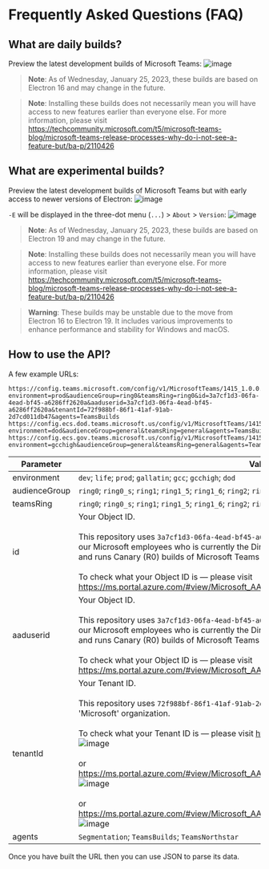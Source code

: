 # Frequently Asked Questions (FAQ)

## What are daily builds?

Preview the latest development builds of Microsoft Teams:
![image](https://user-images.githubusercontent.com/11600822/214683223-591d9551-2d4b-4cf5-9e2e-23aa4c1c81f9.png)

> **Note**:
> As of Wednesday, January 25, 2023, these builds are based on Electron 16 and may change in the future.

> **Note**:
> Installing these builds does not necessarily mean you will have access to new features earlier than everyone else.
> For more information, please visit https://techcommunity.microsoft.com/t5/microsoft-teams-blog/microsoft-teams-release-processes-why-do-i-not-see-a-feature-but/ba-p/2110426

## What are experimental builds?

Preview the latest development builds of Microsoft Teams but with early access to newer versions of Electron:
![image](https://user-images.githubusercontent.com/11600822/214683520-f252bb31-aa35-415d-9206-11a58b5411e8.png)

`-E` will be displayed in the three-dot menu (`...`) > `About` > `Version`:
![image](https://user-images.githubusercontent.com/11600822/214407512-dc371d4c-9711-4fa2-ba23-3ab410fd7c9f.png)

> **Note**:
> As of Wednesday, January 25, 2023, these builds are based on Electron 19 and may change in the future.

> **Note**:
> Installing these builds does not necessarily mean you will have access to new features earlier than everyone else.
> For more information, please visit https://techcommunity.microsoft.com/t5/microsoft-teams-blog/microsoft-teams-release-processes-why-do-i-not-see-a-feature-but/ba-p/2110426

> **Warning**:
> These builds may be unstable due to the move from Electron 16 to Electron 19.
> It includes various improvements to enhance performance and stability for Windows and macOS.

## How to use the API?

A few example URLs:
```
https://config.teams.microsoft.com/config/v1/MicrosoftTeams/1415_1.0.0.0?environment=prod&audienceGroup=ring0&teamsRing=ring0&id=3a7cf1d3-06fa-4ead-bf45-a6286ff2620a&aaduserid=3a7cf1d3-06fa-4ead-bf45-a6286ff2620a&tenantId=72f988bf-86f1-41af-91ab-2d7cd011db47&agents=TeamsBuilds
https://config.ecs.dod.teams.microsoft.us/config/v1/MicrosoftTeams/1415_1.0.0.0?environment=dod&audienceGroup=general&teamsRing=general&agents=TeamsBuilds
https://config.ecs.gov.teams.microsoft.us/config/v1/MicrosoftTeams/1415_1.0.0.0?environment=gcchigh&audienceGroup=general&teamsRing=general&agents=TeamsBuilds
```

| Parameter | Value |
| --------- | ----- |
| environment | `dev`; `life`; `prod`; `gallatin`; `gcc`; `gcchigh`; `dod` |
| audienceGroup | `ring0`; `ring0_s`; `ring1`; `ring1_5`; `ring1_6`; `ring2`; `ring3`; `ring3_6`; `ring3_9`; `general`; `general_gcc` |
| teamsRing | `ring0`; `ring0_s`; `ring1`; `ring1_5`; `ring1_6`; `ring2`; `ring3`; `ring3_6`; `ring3_9`; `general`; `general_gcc` |
| id | Your Object ID. <br> <br> This repository uses `3a7cf1d3-06fa-4ead-bf45-a6286ff2620a` which is the Object ID for one of our Microsoft employees who is currently the Director of Product Marketing for Microsoft 365 and runs Canary (R0) builds of Microsoft Teams and other Microsoft 365 apps on a daily basis. <br> <br> To check what your Object ID is — please visit https://ms.portal.azure.com/#view/Microsoft_AAD_IAM/ActiveDirectoryMenuBlade/~/Overview |
| aaduserid | Your Object ID. <br> <br> This repository uses `3a7cf1d3-06fa-4ead-bf45-a6286ff2620a` which is the Object ID for one of our Microsoft employees who is currently the Director of Product Marketing for Microsoft 365 and runs Canary (R0) builds of Microsoft Teams and other Microsoft 365 apps on a daily basis. <br> <br> To check what your Object ID is — please visit https://ms.portal.azure.com/#view/Microsoft_AAD_IAM/ActiveDirectoryMenuBlade/~/Overview|
| tenantId | Your Tenant ID. <br> <br> This repository uses `72f988bf-86f1-41af-91ab-2d7cd011db47` which is the Tenant ID for the 'Microsoft' organization. <br> <br> To check what your Tenant ID is — please visit https://ms.portal.azure.com/#settings/directory: ![image](https://user-images.githubusercontent.com/11600822/214391221-69674575-e51a-4f63-bc42-5ee43234fdd7.png) <br> <br> or https://ms.portal.azure.com/#view/Microsoft_AAD_IAM/ActiveDirectoryMenuBlade/~/Overview: ![image](https://user-images.githubusercontent.com/11600822/214384895-7bc55699-13bc-459c-90ce-d7d8b8912b2f.png) <br> <br> or https://ms.portal.azure.com/#view/Microsoft_AAD_IAM/ActiveDirectoryMenuBlade/~/Properties: ![image](https://user-images.githubusercontent.com/11600822/214386052-b4a31d94-7a64-4d11-b8be-083ec2c9c1ab.png) |
| agents | `Segmentation`; `TeamsBuilds`; `TeamsNorthstar` |

Once you have built the URL then you can use JSON to parse its data.
